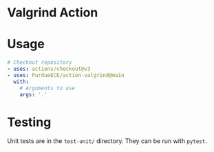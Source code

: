 # Valgrind Action

# Usage
```yaml
# Checkout repository
- uses: actions/checkout@v3
- uses: PurdueECE/action-valgrind@main
  with:
    # Arguments to use
    args: '.'
```

# Testing
Unit tests are in the `test-unit/` directory. They can be run with `pytest`.